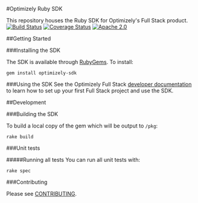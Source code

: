 #Optimizely Ruby SDK

This repository houses the Ruby SDK for Optimizely's Full Stack product.
[![Build Status](https://travis-ci.com/optimizely/optimizely-testing-sdk-ruby.svg?token=xoLe5GgfDMgLPXDntAq3&branch=master)](https://travis-ci.com/optimizely/optimizely-testing-sdk-ruby)
[![Coverage Status](https://coveralls.io/repos/github/optimizely/optimizely-testing-sdk-ruby/badge.svg?branch=master&t=ZHDjST)](https://coveralls.io/github/optimizely/optimizely-testing-sdk-ruby?branch=master)
[![Apache 2.0](https://img.shields.io/github/license/nebula-plugins/gradle-extra-configurations-plugin.svg)](http://www.apache.org/licenses/LICENSE-2.0)

##Getting Started

###Installing the SDK

The SDK is available through [RubyGems](https://rubygems.org/gems/optimizely-sdk). To install:

```
gem install optimizely-sdk
```

###Using the SDK
See the Optimizely Full Stack [developer documentation](http://developers.optimizely.com/server/reference/index.html) to learn how to set up your first Full Stack project and use the SDK.

##Development

###Building the SDK

To build a local copy of the gem which will be output to `/pkg`:

```
rake build
```

###Unit tests

#####Running all tests
You can run all unit tests with:

```
rake spec
```

###Contributing

Please see [CONTRIBUTING](CONTRIBUTING.md).
